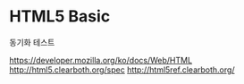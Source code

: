 # HTML5 Basic

동기화 테스트

https://developer.mozilla.org/ko/docs/Web/HTML
http://html5.clearboth.org/spec
http://html5ref.clearboth.org/